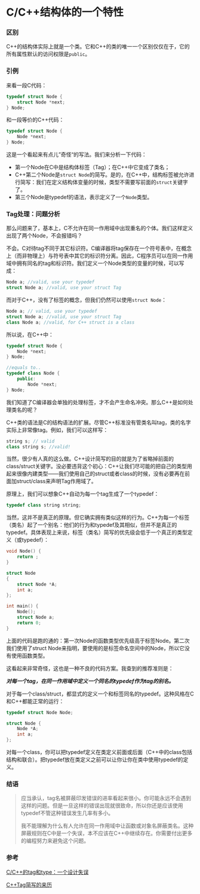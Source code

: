 # C/C++结构体的一个特性

### 区别

C++的结构体实际上就是一个类。它和C++的类的唯一一个区别仅仅在于，它的所有属性默认的访问权限是`public`。

### 引例

来看一段C代码：

```C
typedef struct Node {
    struct Node *next;
} Node;
```

和一段等价的C++代码：

```c++
typedef struct Node {
    Node *next;
} Node;
```

这是一个看起来有点儿”奇怪“的写法。我们来分析一下代码：

- 第一个Node在C中是结构体标签（Tag）；在C++中它变成了类名；
- C++第二个Node是`struct Node`的简写。是的，在C++中，结构标签被允许进行简写：我们在定义结构体变量的时候，类型不需要写前面的`struct`关键字了。
- 第三个Node是typedef的语法，表示定义了一个`Node`类型。

### Tag处理：问题分析

那么问题来了，基本上，C不允许在同一作用域中出现重名的个体。我们这样定义出现了两个Node，不会报错吗？

不会。C对待tag不同于其它标识符。C编译器将tag保存在一个符号表中，在概念上（而非物理上）与符号表中其它的标识符分离。因此，C程序员可以在同一作用域中拥有同名的tag和标识符。我们定义一个Node类型的变量的时候，可以写成：

```C
Node a; //valid, use your typedef
struct Node a; //valid, use your struct Tag
```

而对于C++，没有了标签的概念，但我们仍然可以使用`struct Node`：

```C++
Node a; // valid, use your typedef
struct Node a; //valid, use your struct Tag
class Node a; //valid, for C++ struct is a class
```

所以说，在C++中：

```C++
typedef struct Node {
    Node *next;
} Node;

//equals to..
typedef class Node {
    public:
        Node *next;
} Node;
```

我们知道了C编译器会单独的处理标签，才不会产生命名冲突。那么C++是如何处理类名的呢？

C++类的语法是C的结构语法的扩展。尽管C++标准没有管类名叫tag，类的名字实际上非常像tag。例如，我们可以这样写：

```c++
string s; // valid
class string s; //valid!
```

当然，很少有人真的这么做。C++设计简写的目的就是为了省略掉前面的class/struct关键字。没必要违背这个初心：C++让我们尽可能的把自己的类型用起来很像内建类型——我们使用自己的struct或者class的时候，没有必要再在前面加struct/class来声明Tag作用域了。

原理上，我们可以想象C++自动为每一个tag生成了一个typedef：

```C++
typedef class string string;
```

当然，这并不是真正的原理。但它确实拥有类似这样的行为。C++为每一个标签（类名）起了一个别名：他们的行为和typedef及其相似，但并不是真正的typedef。具体表现上来说，标签（类名）简写的优先级会低于一个真正的类型定义（或typedef）：

```c++
void Node() {
	return ;
}

struct Node
{
    struct Node *A;
    int a;
};

int main() {
    Node();
    struct Node a;
    return 0;
}
```

上面的代码是跑的通的：第一次Node的函数类型优先级高于标签Node。第二次我们使用了struct Node来指明，要使用的是标签命名空间中的Node，所以它没有使用函数类型。

这看起来非常奇怪，这也是一种不良的代码方案。我查到的推荐准则是：

***对每一个tag，在同一作用域中定义一个同名的typedef作为tag的别名。***

对于每一个class/struct，都显式的定义一个和标签同名的typedef。这种风格在C和C++都能正常的运行：

```C
typedef struct Node Node; 

struct Node {
    Node *A;
    int a;
};
```

对每一个class，你可以把typedef定义在类定义前面或后面（C++中的class包括结构和联合）。把typedef放在类定义之前可以让你让你在类中使用typedef的定义。

### 结语

> 应当承认，tag名被屏蔽印发错误的进率看起来很小。你可能永远不会遇到这样的问题。但是一旦这样的错误出现就很致命，所以你还是应该使用typedef不管这种错误发生几率有多小。
>
> 我不能理解为什么有人允许在同一作用域中让函数或对象名屏蔽类名。这种屏蔽规则在C中是一个失误，本不应该在C++中继续存在。你需要付出更多的编程努力来避免这个问题。

### 参考

[C/C++的tag和type：一个设计失误](https://www.cnblogs.com/sirlipeng/p/4538996.html)

[C++Tag简写的来历](https://cloud.tencent.com/developer/article/1942082)